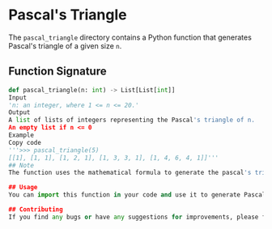 # Pascal's Triangle

The `pascal_triangle` directory contains a Python function that generates Pascal's triangle of a given size `n`.

## Function Signature
```python
def pascal_triangle(n: int) -> List[List[int]]
Input
'n: an integer, where 1 <= n <= 20.'
Output
A list of lists of integers representing the Pascal's triangle of n.
An empty list if n <= 0
Example
Copy code
'''>>> pascal_triangle(5)
[[1], [1, 1], [1, 2, 1], [1, 3, 3, 1], [1, 4, 6, 4, 1]]'''
## Note
The function uses the mathematical formula to generate the pascal's triangle, where the element at ith row and jth column is 'C(i, j) = C(i-1, j-1) + C(i-1, j) .'

## Usage
You can import this function in your code and use it to generate Pascal's triangle for any given input.

## Contributing
If you find any bugs or have any suggestions for improvements, please feel free to submit an issue or a pull request.

